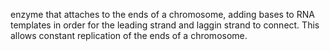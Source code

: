 enzyme that attaches to the ends of a chromosome, adding bases to RNA templates in order for the leading strand and laggin strand to connect. This allows constant replication of the ends of a chromosome.